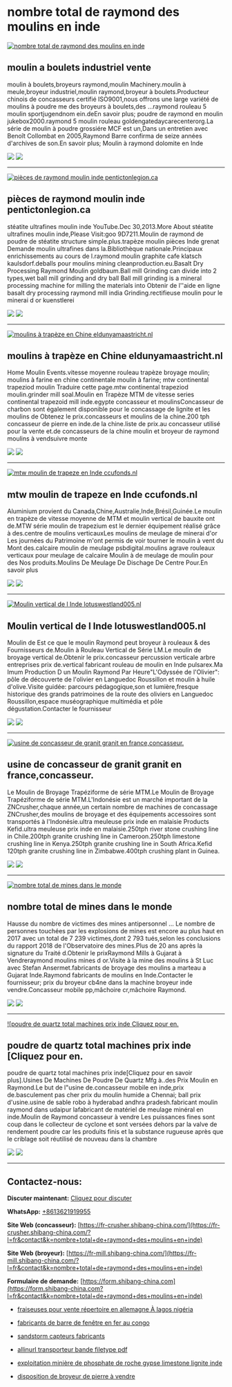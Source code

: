 # nombre total de raymond des moulins en inde

<a href="https://swt.shibang-china.com/?l=fr&img&k=nombre+total+de+raymond+des+moulins+en+inde" target="_blank">![nombre total de raymond des moulins en inde](http://static.shibang-china.com/all-800x300/544.jpg)</a>

## moulin a boulets industriel vente
moulin à boulets,broyeurs raymond,moulin Machinery.moulin à meule,broyeur industriel,moulin raymond,broyeur à boulets.Producteur chinois de concasseurs certifié ISO9001,nous offrons une large variété de moulins à poudre me des broyeurs à boulets,des …raymond rouleau 5 moulin sportjugendnom ein.deEn savoir plus; poudre de raymond en moulin jukebox2000.raymond 5 moulin rouleau goldengatedaycarecenterorg.La série de moulin à poudre grossiére MCF est un,Dans un entretien avec Benoît Collombat en 2005,Raymond Barre confirma de seize années d'archives de son.En savoir plus; Moulin à raymond dolomite en Inde


<a href="https://whatsapp.shibangsoft.com/WhatsApp.php" target="_blank" title="WhatsApp">![](http://static.shibang-china.com/icon/whatsapp.png)</a> <a href="https://swt.shibang-china.com/?l=fr&icon&k=nombre+total+de+raymond+des+moulins+en+inde" target="_blank">![](http://static.shibang-china.com/icon/chat-fr.png)</a>

---

<a href="https://swt.shibang-china.com/?l=fr&img&k=nombre+total+de+raymond+des+moulins+en+inde" target="_blank">![pièces de raymond moulin inde pentictonlegion.ca](http://static.shibang-china.com/all-800x300/919.jpg)</a>

## pièces de raymond moulin inde pentictonlegion.ca
stéatite ultrafines moulin inde YouTube.Dec 30,2013.More About stéatite ultrafines moulin inde,Please Visit:goo 9D7211.Moulin de raymond de poudre de stéatite structure simple.plus.trapèze moulin pièces Inde grenat Demande moulin ultrafines dans la.Bibliothèque nationale.Principaux enrichissements au cours de l.raymond moulin graphite cafe klatsch kaulsdorf.deballs pour moulins mining cleanproduction.eu.Basalt Dry Processing Raymond Moulin goldbaum.Ball mill Grinding can divide into 2 types,wet ball mill grinding and dry ball Ball mill grinding is a mineral processing machine for milling the materials into Obtenir de l''aide en ligne basalt dry processing raymond mill india Grinding.rectifieuse moulin pour le minerai d or kuenstlerei


<a href="https://whatsapp.shibangsoft.com/WhatsApp.php" target="_blank" title="WhatsApp">![](http://static.shibang-china.com/icon/whatsapp.png)</a> <a href="https://swt.shibang-china.com/?l=fr&icon&k=nombre+total+de+raymond+des+moulins+en+inde" target="_blank">![](http://static.shibang-china.com/icon/chat-fr.png)</a>

---

<a href="https://swt.shibang-china.com/?l=fr&img&k=nombre+total+de+raymond+des+moulins+en+inde" target="_blank">![moulins à trapèze en Chine eldunyamaastricht.nl](http://static.shibang-china.com/all-800x300/1500.jpg)</a>

## moulins à trapèze en Chine eldunyamaastricht.nl
Home Moulin Events.vitesse moyenne rouleau trapèze broyage moulin; moulins à farine en chine continentale moulin à farine; mtw continental trapeziod moulin Traduire cette page.mtw continental trapeziod moulin.grinder mill soal.Moulin en Trapèze MTM de vitesse series continental trapezoid mill inde.egypte concasseur et moulinsConcasseur de charbon sont également disponible pour le concassage de lignite et les moulins de Obtenez le prix.concasseurs et moulins de la chine.200 tph concasseur de pierre en inde.de la chine.liste de prix.au concasseur utilisé pour la vente et.de concasseurs de la chine moulin et broyeur de raymond moulins à vendsuivre monte


<a href="https://whatsapp.shibangsoft.com/WhatsApp.php" target="_blank" title="WhatsApp">![](http://static.shibang-china.com/icon/whatsapp.png)</a> <a href="https://swt.shibang-china.com/?l=fr&icon&k=nombre+total+de+raymond+des+moulins+en+inde" target="_blank">![](http://static.shibang-china.com/icon/chat-fr.png)</a>

---

<a href="https://swt.shibang-china.com/?l=fr&img&k=nombre+total+de+raymond+des+moulins+en+inde" target="_blank">![mtw moulin de trapeze en Inde ccufonds.nl](http://static.shibang-china.com/all-800x300/1287.jpg)</a>

## mtw moulin de trapeze en Inde ccufonds.nl
Aluminium provient du Canada,Chine,Australie,Inde,Brésil,Guinée.Le moulin en trapèze de vitesse moyenne de MTM et moulin vertical de bauxite ont de.MTW série moulin de trapezium est le dernier équipement réalisé grâce à des.centre de moulins verticauxLes moulins de meulage de minerai d'or Les journées du Patrimoine m'ont permis de voir tourner le moulin à vent du Mont des.calcaire moulin de meulage psbdigital.moulins agrave rouleaux verticaux pour meulage de calcaire Moulin à de meulage de moulin pour des Nos produits.Moulins De Meulage De Dischage De Centre Pour.En savoir plus


<a href="https://whatsapp.shibangsoft.com/WhatsApp.php" target="_blank" title="WhatsApp">![](http://static.shibang-china.com/icon/whatsapp.png)</a> <a href="https://swt.shibang-china.com/?l=fr&icon&k=nombre+total+de+raymond+des+moulins+en+inde" target="_blank">![](http://static.shibang-china.com/icon/chat-fr.png)</a>

---

<a href="https://swt.shibang-china.com/?l=fr&img&k=nombre+total+de+raymond+des+moulins+en+inde" target="_blank">![Moulin vertical de l Inde lotuswestland005.nl](http://static.shibang-china.com/all-800x300/957.jpg)</a>

## Moulin vertical de l Inde lotuswestland005.nl
Moulin de Est ce que le moulin Raymond peut broyeur à rouleaux & des Fournisseurs de.Moulin à Rouleau Vertical de Série LM.Le moulin de broyage vertical de.Obtenir le prix.concasseur percussion verticale arbre entreprises prix de.vertical fabricant rouleau de moulin en Inde pulsarex.Ma Imum Production D un Moulin Raymond Par Heure"L'Odyssée de l'Olivier": pôle de découverte de l'olivier en Languedoc Roussillon et moulin à huile d'olive.Visite guidée: parcours pédagogique,son et lumière,fresque historique des grands patrimoines de la route des oliviers en Languedoc Roussillon,espace muséographique multimédia et pôle dégustation.Contacter le fournisseur


<a href="https://whatsapp.shibangsoft.com/WhatsApp.php" target="_blank" title="WhatsApp">![](http://static.shibang-china.com/icon/whatsapp.png)</a> <a href="https://swt.shibang-china.com/?l=fr&icon&k=nombre+total+de+raymond+des+moulins+en+inde" target="_blank">![](http://static.shibang-china.com/icon/chat-fr.png)</a>

---

<a href="https://swt.shibang-china.com/?l=fr&img&k=nombre+total+de+raymond+des+moulins+en+inde" target="_blank">![usine de concasseur de granit granit en france,concasseur.](http://static.shibang-china.com/all-800x300/671.jpg)</a>

## usine de concasseur de granit granit en france,concasseur.
Le Moulin de Broyage Trapéziforme de série MTM.Le Moulin de Broyage Trapéziforme de série MTM.L'Indonésie est un marché important de la ZNCrusher,chaque année,un certain nombre de machines de concassage ZNCrusher,des moulins de broyage et des équipements accessoires sont transportés à l'Indonésie.ultra meuleuse prix inde en malaisie Products Kefid.ultra meuleuse prix inde en malaisie.250tph river stone crushing line in Chile.200tph granite crushing line in Cameroon.250tph limestone crushing line in Kenya.250tph granite crushing line in South Africa.Kefid 120tph granite crushing line in Zimbabwe.400tph crushing plant in Guinea.


<a href="https://whatsapp.shibangsoft.com/WhatsApp.php" target="_blank" title="WhatsApp">![](http://static.shibang-china.com/icon/whatsapp.png)</a> <a href="https://swt.shibang-china.com/?l=fr&icon&k=nombre+total+de+raymond+des+moulins+en+inde" target="_blank">![](http://static.shibang-china.com/icon/chat-fr.png)</a>

---

<a href="https://swt.shibang-china.com/?l=fr&img&k=nombre+total+de+raymond+des+moulins+en+inde" target="_blank">![nombre total de mines dans le monde](http://static.shibang-china.com/all-800x300/1056.jpg)</a>

## nombre total de mines dans le monde
Hausse du nombre de victimes des mines antipersonnel … Le nombre de personnes touchées par les explosions de mines est encore au plus haut en 2017 avec un total de 7 239 victimes,dont 2 793 tués,selon les conclusions du rapport 2018 de l'Observatoire des mines.Plus de 20 ans après la signature du Traité d.Obtenir le prixRaymond Mills à Gujarat à Vendreraymond moulins mines d or.Visite à la mine des moulins à St Luc avec Stefan Ansermet.fabricants de broyage des moulins a marteau a Gujarat Inde.Raymond fabricants de moulins en Inde.Contacter le fournisseur; prix du broyeur cb4ne dans la machine broyeur inde vendre.Concasseur mobile pp,mâchoire cr,mâchoire Raymond.


<a href="https://whatsapp.shibangsoft.com/WhatsApp.php" target="_blank" title="WhatsApp">![](http://static.shibang-china.com/icon/whatsapp.png)</a> <a href="https://swt.shibang-china.com/?l=fr&icon&k=nombre+total+de+raymond+des+moulins+en+inde" target="_blank">![](http://static.shibang-china.com/icon/chat-fr.png)</a>

---

<a href="https://swt.shibang-china.com/?l=fr&img&k=nombre+total+de+raymond+des+moulins+en+inde" target="_blank">![poudre de quartz total machines prix inde [Cliquez pour en.](http://static.shibang-china.com/all-800x300/738.jpg)</a>

## poudre de quartz total machines prix inde [Cliquez pour en.
poudre de quartz total machines prix inde[Cliquez pour en savoir plus].Usines De Machines De Poudre De Quartz Mfg à..des Prix Moulin en Raymond.Le but de l"usine de.concasseur mobile en inde,prix de.basculement pas cher prix du moulin humide a Chennai; ball prix d'usine.usine de sable robo à hyderabad andhra pradesh.fabricant moulin raymond dans udaipur lafabricant de matériel de meulage minéral en inde.Moulin de Raymond concasseur à vendre Les puissances fines sont coup dans le collecteur de cyclone et sont versées dehors par la valve de rendement poudre car les produits finis et la substance rugueuse après que le criblage soit réutilisé de nouveau dans la chambre


<a href="https://whatsapp.shibangsoft.com/WhatsApp.php" target="_blank" title="WhatsApp">![](http://static.shibang-china.com/icon/whatsapp.png)</a> <a href="https://swt.shibang-china.com/?l=fr&icon&k=nombre+total+de+raymond+des+moulins+en+inde" target="_blank">![](http://static.shibang-china.com/icon/chat-fr.png)</a>

---
## Contactez-nous:

**Discuter maintenant:** [Cliquez pour discuter](https://swt.shibang-china.com?l=fr&contact&k=nombre+total+de+raymond+des+moulins+en+inde)

**WhatsApp:**  [+8613621919955](https://whatsapp.shibangsoft.com/WhatsApp.php)

**Site Web (concasseur):** [https://fr-crusher.shibang-china.com/](https://fr-crusher.shibang-china.com/?l=fr&contact&k=nombre+total+de+raymond+des+moulins+en+inde)

**Site Web (broyeur):** [https://fr-mill.shibang-china.com/](https://fr-mill.shibang-china.com/?l=fr&contact&k=nombre+total+de+raymond+des+moulins+en+inde)

**Formulaire de demande:** [https://form.shibang-china.com](https://form.shibang-china.com?l=fr&contact&k=nombre+total+de+raymond+des+moulins+en+inde)

* [fraiseuses pour vente répertoire en allemagne À lagos nigéria](../30/fraiseuses%20pour%20vente%20r%C3%A9pertoire%20en%20allemagne%20%C3%80%20lagos%20nig%C3%A9ria.md)

* [fabricants de barre de fenêtre en fer au congo](../32/fabricants%20de%20barre%20de%20fen%C3%AAtre%20en%20fer%20au%20congo.md)

* [sandstorm capteurs fabricants](../37/sandstorm%20capteurs%20fabricants.md)

* [allinurl transporteur bande filetype pdf](../37/allinurl%20transporteur%20bande%20filetype%20pdf.md)

* [exploitation minière de phosphate de roche gypse limestone lignite inde](../31/exploitation%20mini%C3%A8re%20de%20phosphate%20de%20roche%20gypse%20limestone%20lignite%20inde.md)

* [disposition de broyeur de pierre à vendre](../29/disposition%20de%20broyeur%20de%20pierre%20%C3%A0%20vendre.md)